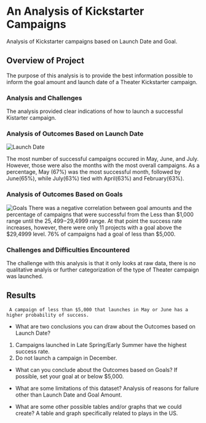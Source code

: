 # An Analysis of Kickstarter Campaigns 
Analysis of Kickstarter campaigns based on Launch Date and Goal.

## Overview of Project
The purpose of this analysis is to provide the best information possible to inform the goal amount and launch date of a Theater Kickstarter campaign.

### Analysis and Challenges
The analysis provided clear indications of how to launch a successful Kistarter campaign.  

### Analysis of Outcomes Based on Launch Date
![Launch Date]()

The most number of successful campaigns occured in May, June, and July.  However, those were also the months with the most overall campaigns.  As a percentage, May (67%) was the most successful month, followed by June(65%), while July(63%) tied with April(63%) and February(63%).

### Analysis of Outcomes Based on Goals 
![Goals]()
There was a negative correlation between goal amounts and the percentage of campaigns that were successful from the Less than $1,000 range until the $25,499-$29,4999 range.  At that point the success rate increases, however, there were only 11 projects with a goal above the $29,4999 level.  76% of campaigns had a goal of less than $5,000.

### Challenges and Difficulties Encountered
The challenge with this analysis is that it only looks at raw data, there is no qualitative analyis or further categorization of the type of Theater campaign was launched.

## Results
```
 A campaign of less than $5,000 that launches in May or June has a higher probability of success.
``` 

- What are two conclusions you can draw about the Outcomes based on Launch Date?
1. Campaigns launched in Late Spring/Early Summer have the highest success rate.
2. Do not launch a campaign in December.

- What can you conclude about the Outcomes based on Goals?
 If possible, set your goal at or below $5,000.

- What are some limitations of this dataset?
Analysis of reasons for failure other than Launch Date and Goal Amount.

- What are some other possible tables and/or graphs that we could create?
A table and graph specifically related to plays in the US.

